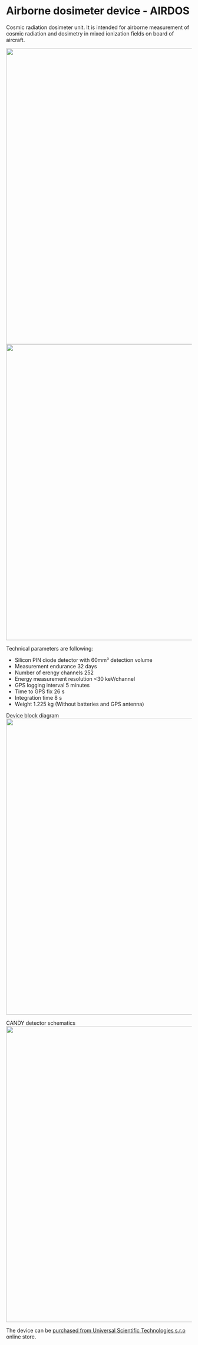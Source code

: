 # Airborne dosimeter device - AIRDOS

Cosmic radiation dosimeter unit. It is intended for airborne measurement of cosmic radiation and dosimetry in mixed ionization fields on board of aircraft. 

<img src="https://raw.githubusercontent.com/UniversalScientificTechnologies/AIRDOS/master/DOC/src/img/AIRDOS01A_box_front.JPG" width="800" />
<img src="https://raw.githubusercontent.com/UniversalScientificTechnologies/AIRDOS/master/DOC/src/img/AIRDOS01A_box_back.JPG" width="800" />


Technical parameters are following: 

* Silicon PIN diode detector with 60mm³ detection volume
* Measurement endurance 32 days
* Number of erengy channels    252
* Energy measurement resolution    <30 keV/channel
* GPS logging interval    5 minutes
* Time to GPS fix	26 s
* Integration time    8 s
* Weight 1.225 kg (Without batteries and GPS antenna)

Device block diagram
<img src="https://raw.githubusercontent.com/UniversalScientificTechnologies/AIRDOS/master/SCH_PCB/AIRDOS01A_block.png" width="800" />

CANDY detector schematics
<img src="https://raw.githubusercontent.com/UniversalScientificTechnologies/AIRDOS/master/SCH_PCB/CANDY/CANDY01A/CANDY_Detector_Schematics.png" width="800" />

The device can be [purchased from Universal Scientific Technologies s.r.o](http://www.ust.cz/shop/product_info.php?&products_id=269) online store. 
